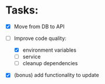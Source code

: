 

# Tasks:

- [x] Move from DB to API
- [ ] Improve code quality:
  - [x] environment variables
  - [ ] service
  - [ ] cleanup dependencies
- [x] (bonus) add functionality to update


